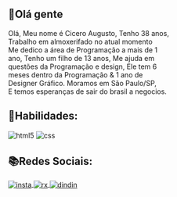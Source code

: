 ## 👋Olá gente
<p>Olá, Meu nome é Cicero Augusto, Tenho 38 anos, <br> Trabalho em almoxerifado no atual momento<br>Me dedico a área de Programação a mais de 1 <br>ano, Tenho um filho de 13 anos, Me ajuda em <br>questões da Programação e design, Ele tem 6 <br>meses dentro da Programação & 1 ano de <br>Designer Gráfico. Moramos em São Paulo/SP,<br>
E temos esperanças de sair do brasil a negocios.

## 🧾Habilidades:

<div id="div1" style="display: inline-block;"> 
<img align="center" alt="html5" src="https://img.shields.io/badge/HTML5-E34F26?style=for-the-badge&logo=html5&logoColor=white">

<img align="center" alt="css" src="https://img.shields.io/badge/CSS-239120?&style=for-the-badge&logo=css3&logoColor=white">

## 📚Redes Sociais:

<div id="div2" style="display: inline-block;"> 
<a href="" target="blank">
<img align="center" alt="insta" src="https://img.shields.io/badge/Instagram-E4405F?style=for-the-badge&logo=instagram&logoColor=white">
<a>
<a href="https://www.twitch.tv/bimbohenrys" target="blank">
<img align="center" alt="rx" src="https://img.shields.io/badge/Twitch-9146FF?style=for-the-badge&logo=twitch&logoColor=white">
<a>
<a href="https://www.linkedin.com/in/cicero-augusto-7210462a3/" target="blank">
<img align="center" alt="dindin" src="https://img.shields.io/badge/LinkedIn-0077B5?style=for-the-badge&logo=linkedin&logoColor=white" url="(https://www.linkedin.com/in/cicero-augusto-7210462a3/)">
<div><a>
